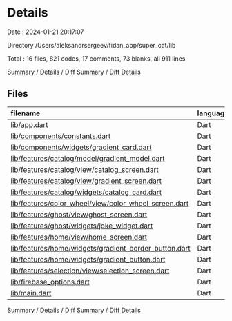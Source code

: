 # Details

Date : 2024-01-21 20:17:07

Directory /Users/aleksandrsergeev/fidan_app/super_cat/lib

Total : 16 files,  821 codes, 17 comments, 73 blanks, all 911 lines

[Summary](results.md) / Details / [Diff Summary](diff.md) / [Diff Details](diff-details.md)

## Files
| filename | language | code | comment | blank | total |
| :--- | :--- | ---: | ---: | ---: | ---: |
| [lib/app.dart](/lib/app.dart) | Dart | 13 | 0 | 2 | 15 |
| [lib/components/constants.dart](/lib/components/constants.dart) | Dart | 30 | 0 | 4 | 34 |
| [lib/components/widgets/gradient_card.dart](/lib/components/widgets/gradient_card.dart) | Dart | 116 | 0 | 2 | 118 |
| [lib/features/catalog/model/gradient_model.dart](/lib/features/catalog/model/gradient_model.dart) | Dart | 28 | 0 | 8 | 36 |
| [lib/features/catalog/view/catalog_screen.dart](/lib/features/catalog/view/catalog_screen.dart) | Dart | 34 | 0 | 3 | 37 |
| [lib/features/catalog/view/gradient_screen.dart](/lib/features/catalog/view/gradient_screen.dart) | Dart | 68 | 5 | 8 | 81 |
| [lib/features/catalog/widgets/catalog_card.dart](/lib/features/catalog/widgets/catalog_card.dart) | Dart | 85 | 0 | 6 | 91 |
| [lib/features/color_wheel/view/color_wheel_screen.dart](/lib/features/color_wheel/view/color_wheel_screen.dart) | Dart | 99 | 0 | 9 | 108 |
| [lib/features/ghost/view/ghost_screen.dart](/lib/features/ghost/view/ghost_screen.dart) | Dart | 51 | 0 | 6 | 57 |
| [lib/features/ghost/widgets/joke_widget.dart](/lib/features/ghost/widgets/joke_widget.dart) | Dart | 24 | 0 | 2 | 26 |
| [lib/features/home/view/home_screen.dart](/lib/features/home/view/home_screen.dart) | Dart | 87 | 0 | 7 | 94 |
| [lib/features/home/widgets/gradient_border_button.dart](/lib/features/home/widgets/gradient_border_button.dart) | Dart | 31 | 0 | 2 | 33 |
| [lib/features/home/widgets/gradient_button.dart](/lib/features/home/widgets/gradient_button.dart) | Dart | 24 | 0 | 2 | 26 |
| [lib/features/selection/view/selection_screen.dart](/lib/features/selection/view/selection_screen.dart) | Dart | 70 | 0 | 6 | 76 |
| [lib/firebase_options.dart](/lib/firebase_options.dart) | Dart | 53 | 12 | 4 | 69 |
| [lib/main.dart](/lib/main.dart) | Dart | 8 | 0 | 2 | 10 |

[Summary](results.md) / Details / [Diff Summary](diff.md) / [Diff Details](diff-details.md)